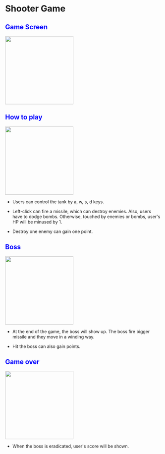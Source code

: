 # Shooter Game

##  <span style="color:blue">**Game Screen**
<img src="https://upload.cc/i1/2019/11/30/QhVzc5.png" width=220>

##  <span style="color:blue">**How to play**
<img src="https://upload.cc/i1/2019/11/30/nvOFwq.png" width=220> 
  
  * Users can control the tank by a, w, s, d keys.
  
  * Left-click can fire a missile, which can destroy enemies. Also, users have to dodge bombs.
    Otherwise, touched by enemies or bombs, user's HP will be minused by 1.
    
  * Destroy one enemy can gain one point.

##  <span style="color:blue">**Boss**
  <img src="https://upload.cc/i1/2019/11/30/OrN7D3.png" width=220>
  
  * At the end of the game, the boss will show up. The boss fire bigger missile and they move in
    a winding way.
    
  * Hit the boss can also gain points.
  
##  <span style="color:blue">**Game over**
  <img src="https://upload.cc/i1/2019/11/30/LMjYH1.png" width=220>
  
  * When the boss is eradicated, user's score will be shown.
  
  
    
